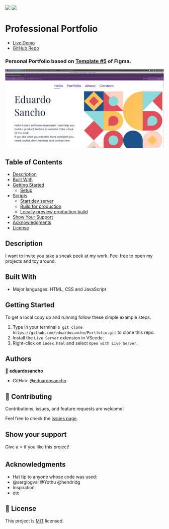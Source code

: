 ![](https://img.shields.io/badge/Microverse-blueviolet)
![](https://img.shields.io/static/v1?label=BY&message=eduardosancho&color=red)

# Professional Portfolio

* [Live Demo](https://eduardosancho.github.io/Portfolio/)
* [GitHub Repo](https://github.com/eduardosancho/Portfolio)

### Personal Portfolio based on [Template #5](https://www.figma.com/file/l7SqJ3ZfkAKih9sFxvWSR4/Microverse-Student-Project-1?node-id=67%3A553) of Figma.


![screenshot](images/screenshot.png)

## Table of Contents

- [Description](#description)
- [Built With](#built-with)
- [Getting Started](#getting-started)
  - [Setup](#setup)
- [Scripts](#scripts)
  - [Start dev server](#start-dev-server)
  - [Build for production](#Build-for-production)
  - [Locally preview production build](#Locally-preview-production-build)
- [Show Your Support](#how-your-support)
- [Acknowledgments](#acknowledgments)
- [License](#license)

## Description
I want to invite you take a sneak peek at my work. Feel free to open my projects and toy around.
## Built With

- Major languages: HTML, CSS and JavaScript
## Getting Started

To get a local copy up and running follow these simple example steps.

1. Type in your terminal `$ git clone https://github.com/eduardosancho/Portfolio.git` to clone this repo.
2. Install the `Live Server` extension in VScode.
3. Right-click on `index.html` and select `Open with Live Server`.




## Authors

👤 **eduardosancho**

- GitHub: [@eduardosancho](https://github.com/eduardosancho)

## 🤝 Contributing

Contributions, issues, and feature requests are welcome!

Feel free to check the [issues page](../../issues/).

## Show your support

Give a ⭐️ if you like this project!

## Acknowledgments

- Hat tip to anyone whose code was used:
- @sergiogval @Yothu @hendridg
- Inspiration
- etc

## 📝 License

This project is [MIT](./MIT.md) licensed.
